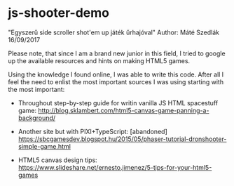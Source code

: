 # js-shooter-demo
"Egyszerű side scroller shot'em up játék űrhajóval"
Author: Máté Szedlák
16/09/2017

Please note, that since I am a brand new junior in this field, 
I tried to google up the available resources and hints on making
HTML5 games.

Using the knowledge I found online, I was able to write this code.
After all I feel the need to enlist the most important sources I
was using starting with the most important:

* Throughout step-by-step guide for writin vanilla JS HTML spacestuff game:
http://blog.sklambert.com/html5-canvas-game-panning-a-background/

* Another site but with PIXI+TypeScript: [abandoned]
https://sbcgamesdev.blogspot.hu/2015/05/phaser-tutorial-dronshooter-simple-game.html

* HTML5 canvas design tips:
https://www.slideshare.net/ernesto.jimenez/5-tips-for-your-html5-games
